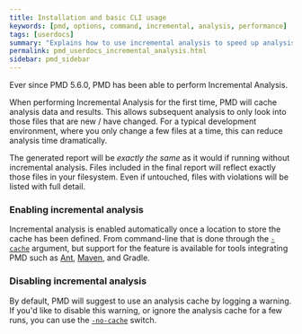 ```yaml
---
title: Installation and basic CLI usage
keywords: [pmd, options, command, incremental, analysis, performance]
tags: [userdocs]
summary: "Explains how to use incremental analysis to speed up analysis"
permalink: pmd_userdocs_incremental_analysis.html
sidebar: pmd_sidebar
---
```


Ever since PMD 5.6.0, PMD has been able to perform Incremental Analysis.

When performing Incremental Analysis for the first time, PMD will cache analysis data and results.
This allows subsequent analysis to only look into those files that are new / have changed. For
a typical development environment, where you only change a few files at a time, this can reduce
analysis time dramatically.

The generated report will be *exactly the same* as it would if running without incremental analysis.
Files included in the final report will reflect exactly those files in your filesystem. Even if
untouched, files with violations will be listed with full detail.


### Enabling incremental analysis

Incremental analysis is enabled automatically once a location to store the cache has been defined.
From command-line that is done through the [`-cache`](pmd_userdocs_cli_reference.html#cache) argument, but support for the feature is
available for tools integrating PMD such as [Ant](pmd_userdocs_tools_ant.html),
[Maven](pmd_userdocs_tools_maven.html), and Gradle.


### Disabling incremental analysis

By default, PMD will suggest to use an analysis cache by logging a warning.
If you'd like to disable this warning, or ignore the analysis cache for a
few runs, you can use the [`-no-cache`](pmd_userdocs_cli_reference.html#no-cache) switch.